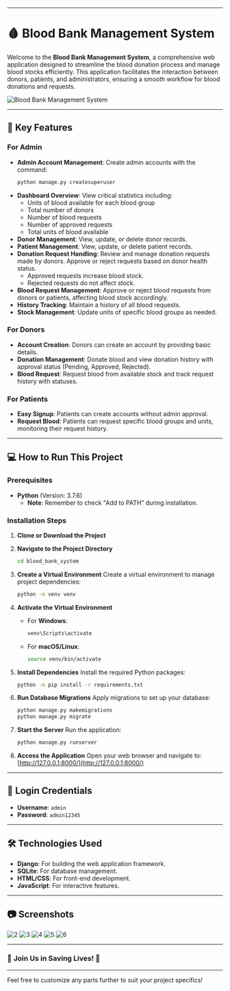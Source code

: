 
---

# 🩸 Blood Bank Management System

Welcome to the **Blood Bank Management System**, a comprehensive web application designed to streamline the blood donation process and manage blood stocks efficiently. This application facilitates the interaction between donors, patients, and administrators, ensuring a smooth workflow for blood donations and requests.

![Blood Bank Management System](https://github.com/user-attachments/assets/a7e30e5d-e570-4f16-9349-608562df2065)

---

## 🚀 Key Features

### For Admin
- **Admin Account Management**: Create admin accounts with the command:
  ```bash
  python manage.py createsuperuser
  ```
- **Dashboard Overview**: View critical statistics including:
  - Units of blood available for each blood group
  - Total number of donors
  - Number of blood requests
  - Number of approved requests
  - Total units of blood available
- **Donor Management**: View, update, or delete donor records.
- **Patient Management**: View, update, or delete patient records.
- **Donation Request Handling**: Review and manage donation requests made by donors. Approve or reject requests based on donor health status.
  - Approved requests increase blood stock.
  - Rejected requests do not affect stock.
- **Blood Request Management**: Approve or reject blood requests from donors or patients, affecting blood stock accordingly.
- **History Tracking**: Maintain a history of all blood requests.
- **Stock Management**: Update units of specific blood groups as needed.

### For Donors
- **Account Creation**: Donors can create an account by providing basic details.
- **Donation Management**: Donate blood and view donation history with approval status (Pending, Approved, Rejected).
- **Blood Request**: Request blood from available stock and track request history with statuses.

### For Patients
- **Easy Signup**: Patients can create accounts without admin approval.
- **Request Blood**: Patients can request specific blood groups and units, monitoring their request history.

---

## 💻 How to Run This Project

### Prerequisites
- **Python** (Version: 3.7.6)
  - **Note**: Remember to check "Add to PATH" during installation.

### Installation Steps

1. **Clone or Download the Project**

2. **Navigate to the Project Directory**
   ```bash
   cd blood_bank_system
   ```

3. **Create a Virtual Environment**
   Create a virtual environment to manage project dependencies:
   ```bash
   python -m venv venv
   ```

4. **Activate the Virtual Environment**
   - For **Windows**:
     ```bash
     venv\Scripts\activate
     ```
   - For **macOS/Linux**:
     ```bash
     source venv/bin/activate
     ```

5. **Install Dependencies**
   Install the required Python packages:
   ```bash
   python -m pip install -r requirements.txt
   ```

6. **Run Database Migrations**
   Apply migrations to set up your database:
   ```bash
   python manage.py makemigrations
   python manage.py migrate
   ```

7. **Start the Server**
   Run the application:
   ```bash
   python manage.py runserver
   ```

8. **Access the Application**
   Open your web browser and navigate to:
   [http://127.0.0.1:8000/](http://127.0.0.1:8000/)

---

## 📜 Login Credentials
- **Username**: `admin`
- **Password**: `admin12345`

---

## 🛠️ Technologies Used
- **Django**: For building the web application framework.
- **SQLite**: For database management.
- **HTML/CSS**: For front-end development.
- **JavaScript**: For interactive features.

---

## 📷 Screenshots
![2](https://github.com/user-attachments/assets/de8979da-32a9-42c0-a726-a0252a1e3940)
![3](https://github.com/user-attachments/assets/0b1a43fb-16b0-4720-91df-ba30e69007b3)
![4](https://github.com/user-attachments/assets/4e33410b-a348-42c0-91ce-f941718bd4be)
![5](https://github.com/user-attachments/assets/870e3292-e4bb-4515-9847-34b95f2360e5)
![6](https://github.com/user-attachments/assets/d4df00de-9df0-4b38-b824-28c8af3c37f6)

---

### 🌟 **Join Us in Saving Lives!** 🌟

---

Feel free to customize any parts further to suit your project specifics!
